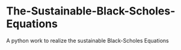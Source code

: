 # The-Sustainable-Black-Scholes-Equations
A python work to realize the sustainable Black-Scholes Equations
